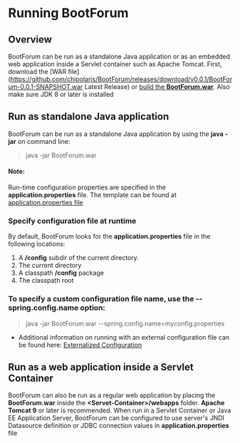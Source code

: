 # Running BootForum

## Overview
BootForum can be run as a standalone Java application or as an embedded web application inside a Servlet container such as Apache Tomcat. 
First, download the [WAR file](https://github.com/chipolaris/BootForum/releases/download/v0.0.1/BootForum-0.0.1-SNAPSHOT.war Latest Release) or [build the **BootForum.war**](Building.md). Also make sure JDK 8 or later is installed

## Run as standalone Java application
BootForum can be run as a standalone Java application by using the **java -jar** on command line:
> java -jar BootForum.war
#### Note:
Run-time configuration properties are specified in the **application.properties** file. The template can be found at [application.properties file](./src/main/resources/application.properties)
### Specify configuration file at runtime
By default, BootForum looks for the **application.properties** file in the following locations: 
1. A **/config** subdir of the current directory.
2. The current directory
3. A classpath **/config** package
4. The classpath root
### To specify a custom configuration file name, use the **--spring.config.name** option:
> java -jar BootForum.war --spring.config.name=myconfig.properties
* Additional information on running with an external configuration file can be found here:
[Externalized Configuration](https://docs.spring.io/spring-boot/docs/2.2.0.RELEASE/reference/html/spring-boot-features.html#boot-features-external-config-application-property-files "Externalized Configuration")

## Run as a web application inside a Servlet Container
BootForum can also be run as a regular web application by placing the **BootForum.war** inside the **\<Servet-Container>/webapps** folder. **Apache Tomcat 9** or later is recommended. When run in a Servlet Container or Java EE Application Server, BootForum can be configured to use server's JNDI Datasource definition or JDBC connection values in **application.properties** file
